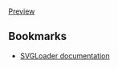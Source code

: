 <p align="center"><img src=""></p>

<a href="https://svgloader-mylogo-mgastonportillo.vercel.app/">Preview</a>

<h2>Bookmarks</h2>
<ul>
  <li><a href="https://threejs.org/docs/#examples/en/loaders/SVGLoader">SVGLoader documentation</a></li>
</ul>
